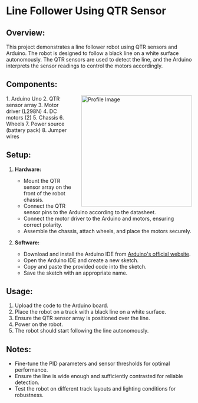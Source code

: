 # Line Follower Using QTR Sensor

## Overview:

This project demonstrates a line follower robot using QTR sensors and Arduino. The robot is designed to follow a black line on a white surface autonomously. The QTR sensors are used to detect the line, and the Arduino interprets the sensor readings to control the motors accordingly.

## Components:
<img src="https://github.com/sohailaesmat14/Line-Follower-using-QTR-sensor-/assets/170406386/dcf51759-6784-4252-8d81-fc8e6392ce31" alt="Profile Image" align="right" width="300" style="margin-left: 20px;">
1. Arduino Uno
2. QTR sensor array
3. Motor driver (L298N)
4. DC motors (2)
5. Chassis
6. Wheels
7. Power source (battery pack)
8. Jumper wires

## Setup:

1. **Hardware:**
   - Mount the QTR sensor array on the front of the robot chassis.
   - Connect the QTR sensor pins to the Arduino according to the datasheet.
   - Connect the motor driver to the Arduino and motors, ensuring correct polarity.
   - Assemble the chassis, attach wheels, and place the motors securely.

2. **Software:**
   - Download and install the Arduino IDE from [Arduino's official website](https://www.arduino.cc/en/software).
   - Open the Arduino IDE and create a new sketch.
   - Copy and paste the provided code into the sketch.
   - Save the sketch with an appropriate name.

## Usage:

1. Upload the code to the Arduino board.
2. Place the robot on a track with a black line on a white surface.
3. Ensure the QTR sensor array is positioned over the line.
4. Power on the robot.
5. The robot should start following the line autonomously.

## Notes:

- Fine-tune the PID parameters and sensor thresholds for optimal performance.
- Ensure the line is wide enough and sufficiently contrasted for reliable detection.
- Test the robot on different track layouts and lighting conditions for robustness.

